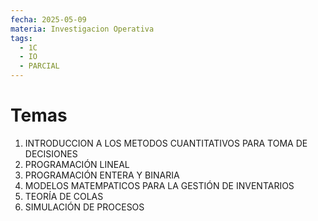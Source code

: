 ```yaml
---
fecha: 2025-05-09
materia: Investigacion Operativa
tags:
  - 1C
  - IO
  - PARCIAL
---
```

# Temas
1. INTRODUCCION A LOS METODOS CUANTITATIVOS PARA TOMA DE DECISIONES
2. PROGRAMACIÓN LINEAL
3. PROGRAMACIÓN ENTERA Y BINARIA
4. MODELOS MATEMPATICOS PARA LA GESTIÓN DE INVENTARIOS
5. TEORÍA DE COLAS
6. SIMULACIÓN DE PROCESOS
